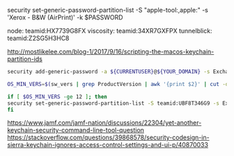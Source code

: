 security set-generic-password-partition-list -S "apple-tool:,apple:" -s 'Xerox - B&W (AirPrint)' -k $PASSWORD

node: teamid:HX7739G8FX
viscosity: teamid:34XR7GXFPX
tunnelblick: teamid:Z2SG5H3HC8

http://mostlikelee.com/blog-1/2017/9/16/scripting-the-macos-keychain-partition-ids

```bash
security add-generic-password -a ${CURRENTUSER}@${YOUR_DOMAIN} -s Exchange -w $PASSWORD -T /Applications/Microsoft\ Outlook.app

OS_MIN_VERS=$(sw_vers | grep ProductVersion | awk '{print $2}' | cut -d "." -f2)

if [ $OS_MIN_VERS -ge 12 ]; then
security set-generic-password-partition-list -S teamid:UBF8T346G9 -s Exchange -k $PASSWORD
fi
```

https://www.jamf.com/jamf-nation/discussions/22304/yet-another-keychain-security-command-line-tool-question
https://stackoverflow.com/questions/39868578/security-codesign-in-sierra-keychain-ignores-access-control-settings-and-ui-p/40870033
